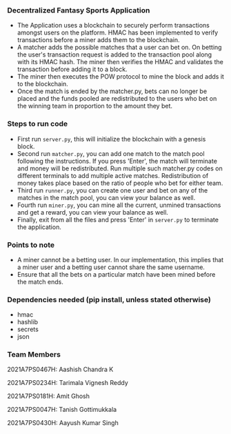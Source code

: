 ### Decentralized Fantasy Sports Application
- The Application uses a blockchain to securely perform transactions amongst users on the platform. HMAC has been implemented to verify transactions before a miner adds them to the blockchain.
- A matcher adds the possible matches that a user can bet on. On betting the user's transaction request is added to the transaction pool along with its HMAC hash. The miner then verifies the HMAC and validates the transaction before adding it to a block.
- The miner then executes the POW protocol to mine the block and adds it to the blockchain.
- Once the match is ended by the matcher.py, bets can no longer be placed and the funds pooled are redistributed to the users who bet on the winning team in proportion to the amount they bet.

### Steps to run code
- First run `server.py`, this will initialize the blockchain with a genesis block.
- Second run `matcher.py`, you can add one match to the match pool following the instructions. If you press 'Enter', the match will terminate and money will be redistributed. Run multiple such matcher.py codes on different terminals to add multiple active matches. Redistribution of money takes place based on the ratio of people who bet for either team.
- Third run `runner.py`, you can create one user and bet on any of the matches in the match pool, you can view your balance as well.
- Fourth run `miner.py`, you can mine all the current, unmined transactions and get a reward, you can view your balance as well.
- Finally, exit from all the files and press 'Enter' in `server.py` to terminate the application.

### Points to note
- A miner cannot be a betting user. In our implementation, this implies that a miner user and a betting user cannot share the same username.
- Ensure that all the bets on a particular match have been mined before the match ends. 

### Dependencies needed (pip install, unless stated otherwise)
- hmac
- hashlib
- secrets
- json

### Team Members
2021A7PS0467H: Aashish Chandra K 

2021A7PS0234H: Tarimala Vignesh Reddy

2021A7PS0181H: Amit Ghosh

2021A7PS0047H: Tanish Gottimukkala

2021A7PS0430H: Aayush Kumar Singh
